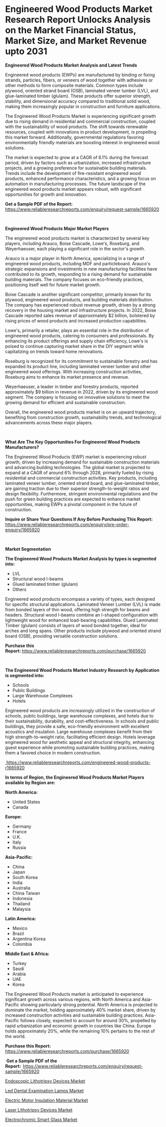 <p><h1>Engineered Wood Products Market Research Report Unlocks Analysis on the Market Financial Status, Market Size, and Market Revenue upto 2031</h1></p><p><strong>Engineered Wood Products Market Analysis and Latest Trends</strong></p>
<p><p>Engineered wood products (EWPs) are manufactured by binding or fixing strands, particles, fibers, or veneers of wood together with adhesives or other methods to form composite materials. Common types include plywood, oriented strand board (OSB), laminated veneer lumber (LVL), and glue-laminated timber (glulam). These products offer superior strength, stability, and dimensional accuracy compared to traditional solid wood, making them increasingly popular in construction and furniture applications.</p><p>The Engineered Wood Products Market is experiencing significant growth due to rising demand in residential and commercial construction, coupled with the sustainability of wood products. The shift towards renewable resources, coupled with innovations in product development, is propelling this market forward. Additionally, governmental regulations favoring environmentally friendly materials are boosting interest in engineered wood solutions.</p><p>The market is expected to grow at a CAGR of 6.1% during the forecast period, driven by factors such as urbanization, increased infrastructure projects, and a growing preference for sustainable building materials. Trends include the development of fire-resistant engineered wood products, enhanced performance characteristics, and a growing focus on automation in manufacturing processes. The future landscape of the engineered wood products market appears robust, with significant opportunities for growth and innovation.</p></p>
<p><strong>Get a Sample PDF of the Report:&nbsp;</strong> <a href="https://www.reliableresearchreports.com/enquiry/request-sample/1665920?utm_campaign=83&utm_medium=2&utm_source=Github&utm_content=ia&utm_term=08112024&utm_id=engineered-wood-products">https://www.reliableresearchreports.com/enquiry/request-sample/1665920</a></p>
<p>&nbsp;</p>
<p><strong>Engineered Wood Products Major Market Players</strong></p>
<p><p>The engineered wood products market is characterized by several key players, including Arauco, Boise Cascade, Lowe's, Roseburg, and Weyerhaeuser, each playing a significant role in the sector's growth.</p><p>Arauco is a major player in North America, specializing in a range of engineered wood products, including MDF and particleboard. Arauco's strategic expansions and investments in new manufacturing facilities have contributed to its growth, responding to a rising demand for sustainable building materials. The company focuses on eco-friendly practices, positioning itself well for future market growth.</p><p>Boise Cascade is another significant competitor, primarily known for its plywood, engineered wood products, and building materials distribution. The company has experienced robust revenue growth, driven by a strong recovery in the housing market and infrastructure projects. In 2022, Boise Cascade reported sales revenue of approximately $2 billion, bolstered by rising prices of wood products and increased production capabilities.</p><p>Lowe's, primarily a retailer, plays an essential role in the distribution of engineered wood products, catering to consumers and professionals. By enhancing its product offerings and supply chain efficiency, Lowe's is poised to continue capturing market share in the DIY segment while capitalizing on trends toward home renovations.</p><p>Roseburg is recognized for its commitment to sustainable forestry and has expanded its product line, including laminated veneer lumber and other engineered wood offerings. With increasing construction activities, Roseburg aims to enhance its market presence and revenue.</p><p>Weyerhaeuser, a leader in timber and forestry products, reported approximately $9 billion in revenue in 2022, driven by its engineered wood segment. The company is focusing on innovative solutions to meet the growing demand for efficient and sustainable construction.</p><p>Overall, the engineered wood products market is on an upward trajectory, benefiting from construction growth, sustainability trends, and technological advancements across these major players.</p></p>
<p>&nbsp;</p>
<p><strong>What Are The Key Opportunities For Engineered Wood Products Manufacturers?</strong></p>
<p><p>The Engineered Wood Products (EWP) market is experiencing robust growth, driven by increasing demand for sustainable construction materials and advancing building technologies. The global market is projected to expand at a CAGR of around 6% through 2028, primarily fueled by rising residential and commercial construction activities. Key products, including laminated veneer lumber, oriented strand board, and glue-laminated timber, are gaining traction due to their superior strength-to-weight ratios and design flexibility. Furthermore, stringent environmental regulations and the push for green building practices are expected to enhance market opportunities, making EWPs a pivotal component in the future of construction.</p></p>
<p><strong>Inquire or Share Your Questions If Any Before Purchasing This Report:</strong> <a href="https://www.reliableresearchreports.com/enquiry/pre-order-enquiry/1665920?utm_campaign=83&utm_medium=2&utm_source=Github&utm_content=ia&utm_term=08112024&utm_id=engineered-wood-products">https://www.reliableresearchreports.com/enquiry/pre-order-enquiry/1665920</a></p>
<p>&nbsp;</p>
<p><strong>Market Segmentation</strong></p>
<p><strong>The Engineered Wood Products Market Analysis by types is segmented into:</strong></p>
<p><ul><li>LVL</li><li>Structural wood I-beams</li><li>Glued laminated timber (glulam)</li><li>Others</li></ul></p>
<p><p>Engineered wood products encompass a variety of types, each designed for specific structural applications. Laminated Veneer Lumber (LVL) is made from bonded layers of thin wood, offering high strength for beams and headers. Structural wood I-beams combine an I-shaped configuration with lightweight wood for enhanced load-bearing capabilities. Glued Laminated Timber (glulam) consists of layers of wood bonded together, ideal for arches and long spans. Other products include plywood and oriented strand board (OSB), providing versatile construction solutions.</p></p>
<p><strong>Purchase this Report:&nbsp;</strong><a href="https://www.reliableresearchreports.com/purchase/1665920?utm_campaign=83&utm_medium=2&utm_source=Github&utm_content=ia&utm_term=08112024&utm_id=engineered-wood-products">https://www.reliableresearchreports.com/purchase/1665920</a></p>
<p>&nbsp;</p>
<p><strong>The Engineered Wood Products Market Industry Research by Application is segmented into:</strong></p>
<p><ul><li>Schools</li><li>Public Buildings</li><li>Large Warehouse Complexes</li><li>Hotels</li></ul></p>
<p><p>Engineered wood products are increasingly utilized in the construction of schools, public buildings, large warehouse complexes, and hotels due to their sustainability, durability, and cost-effectiveness. In schools and public buildings, they provide a safe, eco-friendly environment with excellent acoustics and insulation. Large warehouse complexes benefit from their high strength-to-weight ratio, facilitating efficient design. Hotels leverage engineered wood for aesthetic appeal and structural integrity, enhancing guest experience while promoting sustainable building practices, making them a favored choice in modern construction.</p></p>
<p><a href="https://www.reliableresearchreports.com/engineered-wood-products-r1665920?utm_campaign=83&utm_medium=2&utm_source=Github&utm_content=ia&utm_term=08112024&utm_id=engineered-wood-products">&nbsp;https://www.reliableresearchreports.com/engineered-wood-products-r1665920</a></p>
<p><strong>In terms of Region, the Engineered Wood Products Market Players available by Region are:</strong></p>
<p>
    <p> <strong> North America: </strong>
        <ul>
            <li>United States</li>
            <li>Canada</li>
        </ul>
        </p> 
    <p> <strong> Europe: </strong>
        <ul>
            <li>Germany</li>
            <li>France</li>
            <li>U.K.</li>
            <li>Italy</li>
            <li>Russia</li>
        </ul>
        </p> 
    <p> <strong> Asia-Pacific: </strong>
        <ul>
            <li>China</li>
            <li>Japan</li>
            <li>South Korea</li>
            <li>India</li>
            <li>Australia</li>
            <li>China Taiwan</li>
            <li>Indonesia</li>
            <li>Thailand</li>
            <li>Malaysia</li>
        </ul>
        </p> 
    <p> <strong> Latin America: </strong>
        <ul>
            <li>Mexico</li>
            <li>Brazil</li>
            <li>Argentina Korea</li>
            <li>Colombia</li>
        </ul>
        </p> 
    <p> <strong> Middle East & Africa: </strong>
        <ul>
            <li>Turkey</li>
            <li>Saudi</li>
            <li>Arabia</li>
            <li>UAE</li>
            <li>Korea</li>
        </ul>
    </p>
    </p>
<p><p>The Engineered Wood Products market is anticipated to experience significant growth across various regions, with North America and Asia-Pacific showing particularly strong potential. North America is projected to dominate the market, holding approximately 40% market share, driven by increased construction activities and sustainable building practices. Asia-Pacific follows closely, expected to account for around 30%, propelled by rapid urbanization and economic growth in countries like China. Europe holds approximately 20%, while the remaining 10% pertains to the rest of the world.</p></p>
<p><strong>Purchase this Report: </strong><a href="https://www.reliableresearchreports.com/purchase/1665920?utm_campaign=83&utm_medium=2&utm_source=Github&utm_content=ia&utm_term=08112024&utm_id=engineered-wood-products">https://www.reliableresearchreports.com/purchase/1665920</a></p>
<p>&nbsp;<strong>Get a Sample PDF of the Report:&nbsp;&nbsp;</strong><a href="https://www.reliableresearchreports.com/enquiry/request-sample/1665920?utm_campaign=83&utm_medium=2&utm_source=Github&utm_content=ia&utm_term=08112024&utm_id=engineered-wood-products">https://www.reliableresearchreports.com/enquiry/request-sample/1665920</a></p>
<p><strong></strong></p>
<p><p><a href="https://issuu.com/reportprime-2/docs/endoscopic-lithotripsy-devices-mark_904b228950a883?utm_campaign=83&utm_medium=2&utm_source=Github&utm_content=ia&utm_term=08112024&utm_id=engineered-wood-products">Endoscopic Lithotripsy Devices Market</a></p><p><a href="https://issuu.com/reportprime-2/docs/led-dental-examination-lamps-market_a90ca57c09f303?utm_campaign=83&utm_medium=2&utm_source=Github&utm_content=ia&utm_term=08112024&utm_id=engineered-wood-products">Led Dental Examination Lamps Market</a></p><p><a href="https://github.com/AdeaKodra585/Market-Research-Report-List-1/blob/main/electric-motor-insulation-material-market.md?utm_campaign=83&utm_medium=2&utm_source=Github&utm_content=ia&utm_term=08112024&utm_id=engineered-wood-products">Electric Motor Insulation Material Market</a></p><p><a href="https://issuu.com/reportprime-2/docs/laser-lithotripsy-devices-market-si_6ab189e82f6ed5?utm_campaign=83&utm_medium=2&utm_source=Github&utm_content=ia&utm_term=08112024&utm_id=engineered-wood-products">Laser Lithotripsy Devices Market</a></p><p><a href="https://github.com/leonidmsw5y/Market-Research-Report-List-1/blob/main/electrochromic-smart-glass-market.md?utm_campaign=83&utm_medium=2&utm_source=Github&utm_content=ia&utm_term=08112024&utm_id=engineered-wood-products">Electrochromic Smart Glass Market</a></p></p>
